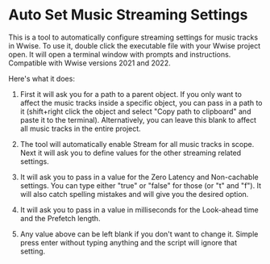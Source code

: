 # Auto Set Music Streaming Settings

 This is a tool to automatically configure streaming settings for music tracks in Wwise.
 To use it, double click the executable file with your Wwise project open. It will open a terminal window with prompts and instructions. 
 Compatible with Wwise versions 2021 and 2022.
 
 Here's what it does:
 
 1. First it will ask you for a path to a parent object. If you only want to affect the music tracks inside a specific object, you can pass in a path to it (shift+right click the object and select "Copy path to clipboard" and paste it to the terminal). Alternatively, you can leave this blank to affect all music tracks in the entire project.
 
 2. The tool will automatically enable Stream for all music tracks in scope. Next it will ask you to define values for the other streaming related settings.
 
 3. It will ask you to pass in a value for the Zero Latency and Non-cachable settings. You can type either "true" or "false" for those (or "t" and "f"). It will also catch spelling mistakes and will give you the desired option.
 
 4. It will ask you to pass in a value in milliseconds for the Look-ahead time and the Prefetch length.
 
 5. Any value above can be left blank if you don't want to change it. Simple press enter without typing anything and the script will ignore that setting.
